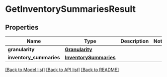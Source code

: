 # GetInventorySummariesResult

## Properties
Name | Type | Description | Notes
------------ | ------------- | ------------- | -------------
**granularity** | [**Granularity**](Granularity.md) |  | 
**inventory_summaries** | [**InventorySummaries**](InventorySummaries.md) |  | 

[[Back to Model list]](../README.md#documentation-for-models) [[Back to API list]](../README.md#documentation-for-api-endpoints) [[Back to README]](../README.md)

